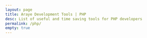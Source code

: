 ```yaml
---
layout: page
title: Araye Development Tools | PHP
desc: List of useful and time saving tools for PHP developers
permalink: /php/
empty: true
---
```

 
